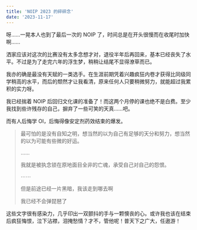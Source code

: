 ```yaml
---
title: 'NOIP 2023 的碎碎念'
date: '2023-11-17'
---
```


呀……一晃本人也到了最后一次的 NOIP 了，时间总是在开头很慢而在收尾时加快啊……

洒家应该对这次的比赛没有太多念想才对，退役半年后再回来，基本已经丧失了水平。不过是为了走完六年的浮生梦，稍稍让结尾不显得潦草而已。

我亦的确是最没有天赋的一类选手。在生涯前期凭着兴趣疯狂内卷才获得比同级同学稍高的水平，而后的颓然才让我看清，原来任何人只要稍微努力，就能超过我累积的实力呀。

我已经揣着 NOIP 后回归文化课的准备了！而这两个月停的课也绝不是白费。至少我找到些许残存的自己，摒弃了一些可笑的天真……吧。

而有人后悔学 OI，后悔得像安定剂药效结束的爆发。

>最可怕的是没有自知之明，想当然的以为自己有足够的天分和努力，想当然的以为可能有些微的好运。
>
>……
>
>我就是被执念锁在原地面目全非的亡魂，承受自己对自己的怨恨。
>
>⋯⋯
>
>但是前途已经一片黑暗，我该走到哪去啊
>
>我已经不会弹琵琶了

这些文字很有感染力，几乎印出一双颤抖的手与一颗懊丧的心。或许我也该在结束后疯狂悔恨，泣下沾襟，泪掩愁情？才不，管他呢！普天下之广大，任遨游！

